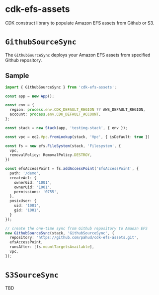 # cdk-efs-assets

CDK construct library to populate Amazon EFS assets from Github or S3.

# `GithubSourceSync`

The `GithubSourceSync` deploys your Amazon EFS assets from specified Github repository. 


## Sample

```ts
import { GithubSourceSync } from 'cdk-efs-assets';

const app = new App();

const env = {
  region: process.env.CDK_DEFAULT_REGION ?? AWS_DEFAULT_REGION,
  account: process.env.CDK_DEFAULT_ACCOUNT,
};

const stack = new Stack(app, 'testing-stack', { env });

const vpc = ec2.Vpc.fromLookup(stack, 'Vpc', { isDefault: true })

const fs = new efs.FileSystem(stack, 'Filesystem', {
  vpc,
  removalPolicy: RemovalPolicy.DESTROY,
})

const efsAccessPoint = fs.addAccessPoint('EfsAccessPoint', {
  path: '/demo',
  createAcl: {
    ownerGid: '1001',
    ownerUid: '1001',
    permissions: '0755',
  },
  posixUser: {
    uid: '1001',
    gid: '1001',
  }
});

// create the one-time sync from Github repository to Amaozn EFS
new GithubSourceSync(stack, 'GithubSourceSync', {
  repository: 'https://github.com/pahud/cdk-efs-assets.git',
  efsAccessPoint,
  runsAfter: [fs.mountTargetsAvailable],
  vpc,
});

```


# `S3SourceSync`

TBD



